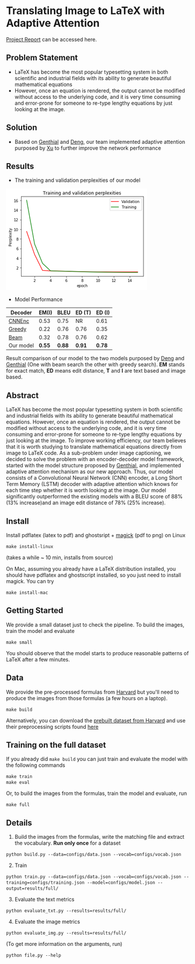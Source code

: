 # Translating Image to LaTeX with Adaptive Attention

[Project Report](https://github.com/Derolik666/Image_to_Latex/blob/master/Results/Project_Report.pdf) can be accessed here.

## Problem Statement 

* LaTeX has become the most popular typesetting system in both scientific and industrial fields with its ability to generate
beautiful mathematical equations
* However, once an equation is rendered, the output cannot be modified without
access to the underlying code, and it is very time consuming and error-prone for someone to re-type lengthy equations
by just looking at the image.

## Solution

* Based on [Genthial](https://guillaumegenthial.github.io/image-to-latex.html) and [Deng](http://lstm.seas.harvard.edu/latex/), our team implemented adaptive attention purposed by [Xu](https://github.com/jiasenlu/AdaptiveAttention) to further improve the network performance

## Results
* The training and validation perplexities of our model

![Screenshot](Results/perplexities.png)

* Model Performance

| Decoder      | EM(I)    | BLEU                 |ED (T)             |ED (I)         |
| -------------|----------| ---------------------|-------------------|---------------|
| [CNNEnc](http://lstm.seas.harvard.edu/latex/)|  0.53   | 0.75               | NR             | 0.61         | 
| [Greedy](https://guillaumegenthial.github.io/image-to-latex.html)         |  0.22   | 0.76                | 0.76             | 0.35         |
| [Beam](https://guillaumegenthial.github.io/image-to-latex.html)  |  0.32   | 0.78                | 0.76             | 0.62         |
| Our model       | **0.55**|**0.88**             |**0.91**          |**0.78**      |

Result comparison of our model to the two models purposed
by [Deng](http://lstm.seas.harvard.edu/latex/) and [Genthial](https://guillaumegenthial.github.io/image-to-latex.html) (One with beam search the other with greedy search).
**EM** stands for exact match, **ED** means edit distance, **T** and **I** are
text based and image based.

## Abstract 

LaTeX has become the most popular typesetting system in both scientific and industrial fields with its ability to generate
beautiful mathematical equations. However, once an equation is rendered, the output cannot be modified without
access to the underlying code, and it is very time consuming and error-prone for someone to re-type lengthy equations
by just looking at the image. To improve working efficiency, our team believes that it is worth studying to translate
mathematical equations directly from image to LaTeX code. As a sub-problem under image captioning, we decided to solve the problem with an encoder-decoder model
framework, started with the model structure proposed by [Genthial](https://guillaumegenthial.github.io/image-to-latex.html), and implemented adaptive attention mechanism
as our new approach. Thus, our model consists of a Convolutional Neural Network (CNN) encoder, a Long Short Term Memory (LSTM) decoder with adaptive attention
which knows for each time step whether it is worth looking at the image. Our model significantly outperformed the existing models with a BLEU score of 88% (13% increase)and
an image edit distance of 78% (25% increase).

## Install

Install pdflatex (latex to pdf) and ghostsript + [magick](https://www.imagemagick.org/script/install-source.php
) (pdf to png) on Linux


```
make install-linux
```

(takes a while ~ 10 min, installs from source)

On Mac, assuming you already have a LaTeX distribution installed, you should have pdflatex and ghostscript installed, so you just need to install magick. You can try

```
make install-mac
```

## Getting Started

We provide a small dataset just to check the pipeline. To build the images, train the model and evaluate

```
make small
```

You should observe that the model starts to produce reasonable patterns of LaTeX after a few minutes.


## Data

We provide the pre-processed formulas from [Harvard](https://zenodo.org/record/56198#.V2p0KTXT6eA) but you'll need to produce the images from those formulas (a few hours on a laptop).

```
make build
```

Alternatively, you can download the [prebuilt dataset from Harvard](https://zenodo.org/record/56198#.V2p0KTXT6eA) and use their preprocessing scripts found [here](https://github.com/harvardnlp/im2markup)


## Training on the full dataset

If you already did `make build` you can just train and evaluate the model with the following commands

```
make train
make eval
```

Or, to build the images from the formulas, train the model and evaluate, run

```
make full
```


## Details

1. Build the images from the formulas, write the matching file and extract the vocabulary. __Run only once__ for a dataset
```
python build.py --data=configs/data.json --vocab=configs/vocab.json
```

2. Train
```
python train.py --data=configs/data.json --vocab=configs/vocab.json --training=configs/training.json --model=configs/model.json --output=results/full/
```

3. Evaluate the text metrics
```
python evaluate_txt.py --results=results/full/
```

4. Evaluate the image metrics
```
python evaluate_img.py --results=results/full/
```

(To get more information on the arguments, run)

```
python file.py --help
```
